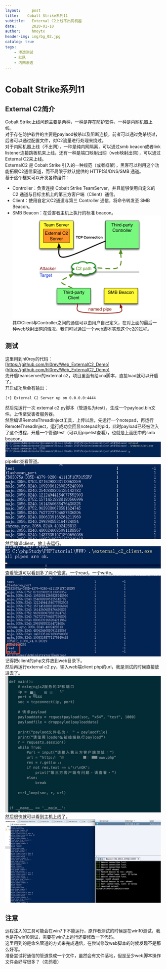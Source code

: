 ```yaml
---
layout:     post
title:    Cobalt Strike系列11
subtitle:   External C2上线不出网机器
date:       2020-01-10
author:     hmoytx
header-img: img/bg_02.jpg
catalog: true
tags:
    - 渗透测试
    - 红队
    - 内网渗透
---
```

# Cobalt Strike系列11 
## External C2简介
Cobalt Strike上线问题主要是两种，一种是存在防护软件，一种是内网机器上线。  
对于存在防护软件的主要是paylaod被杀以及阻断连接，前者可以通过免杀绕过，后者可以通过配置文件，对C2流量进行处理来绕过。   
对于内网机器上线（不出网），一种是纯内网隔离，可以通过smb beacon或者link listener连接跳板机来上线，还有一种是端口映射出网（web映射出网），可以通过External C2来上线。   
ExternalC2 是 Cobalt Strike 引入的一种规范（或者框架），黑客可以利用这个功能拓展C2通信渠道，而不局限于默认提供的 HTTP(S)/DNS/SMB 通道。  
基于这个框架可以开发各种组件：  
- Controller：负责连接 Cobalt Strike TeamServer，并且能够使用自定义的 C2 通道与目标主机上的第三方客户端（Client）通信。  
- Client：使用自定义C2通道与第三 Controller 通信，将命令转发至 SMB Beacon。  
- SMB Beacon：在受害者主机上执行的标准 beacon。  
![200110_1](/img/200110_externalC2.png)  
其中Client与Controller之间的通信可以由用户自己定义，在对上面的最后一种web映射出网的情况，我们可以通过一个web脚本实现这个c2的过程。  

## 测试
这里用到hl0rey的代码：  
[https://github.com/hl0rey/Web_ExternalC2_Demo](https://github.com/hl0rey/Web_ExternalC2_Demo)  
先开启teamserver的external c2，项目里面有给cna脚本，直接load就可以开启了。  
开启成功后会有输出：  
```
[+] External C2 Server up on 0.0.0.0:4444
```
然后先运行一次 external c2.py脚本（管道名为test），生成一个payload.bin文件。上传至受害者服务器。  
然后编译RemoteThreadInject工具，上传以后，先运行一个notepad，再运行RemoteThreadInject，运行成功会回显notepad的pid，此时payload已经被注入了这个进程，开启一个管道test（可以用pipelist查看），也就是上面图中的smb beacon。  
![200110_7](/img/200110_loadpayload.png)  
pipelist查看管道。  
![200110_2](/img/200110_testpipe.png)  
然后编译client，放上去运行。  
![200110_3](/img/200110_startclient.png)  
查看管道可以看到多了两个管道，一个read，一个write。  
![200110_4](/img/200110_readwritepipe.png)  
记得把client的php文件放到web目录下。  
然后再运行external c2.py，输入web端client php的url，我是测试的时候直接放进去了。  
![200110_5](/img/200110_py.png)   
然后很快就可以看到主机上线了。  
![200110_6](/img/200110_beacon.png)  


## 注意  
远程注入的工具可能会在win7下不能运行，原作者测试的时候是在win10测试，我也是在win10测试，需要在win7上运行还要修改一下代码。  
这里用到的是命名管道的方式来完成通信，在尝试修改web脚本的时候发现不是那么好写。  
准备尝试将通信的管道换成一个文件，虽然会有文件落地，但是至少web脚本操作文件会好写很多？（先鸽着）    

